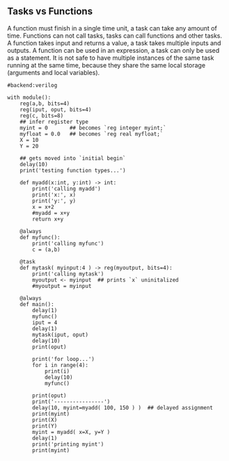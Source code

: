 Tasks vs Functions
------------------
A function must finish in a single time unit, a task can take any amount of time.
Functions can not call tasks, tasks can call functions and other tasks.
A function takes input and returns a value, a task takes multiple inputs and outputs.
A function can be used in an expression, a task can only be used as a statement.
It is not safe to have multiple instances of the same task running at the same time,
because they share the same local storage (arguments and local variables).

```rusthon
#backend:verilog

with module():
	reg(a,b, bits=4)
	reg(iput, oput, bits=4)
	reg(c, bits=8)
	## infer register type
	myint = 0       ## becomes `reg integer myint;`
	myfloat = 0.0   ## becomes `reg real myfloat;`
	X = 10
	Y = 20

	## gets moved into `initial begin`
	delay(10)
	print('testing function types...')

	def myadd(x:int, y:int) -> int:
		print('calling myadd')
		print('x:', x)
		print('y:', y)
		x = x+2
		#myadd = x+y
		return x+y

	@always
	def myfunc():
		print('calling myfunc')
		c = (a,b)

	@task
	def mytask( myinput:4 ) -> reg(myoutput, bits=4):
		print('calling mytask')
		myoutput <- myinput  ## prints `x` uninitalized
		#myoutput = myinput

	@always
	def main():
		delay(1)
		myfunc()
		iput = 4
		delay(1)
		mytask(iput, oput)
		delay(10)
		print(oput)

		print('for loop...')
		for i in range(4):
			print(i)
			delay(10)
			myfunc()

		print(oput)
		print('----------------')
		delay(10, myint=myadd( 100, 150 ) )  ## delayed assignment
		print(myint)
		print(X)
		print(Y)
		myint = myadd( x=X, y=Y )
		delay(1)
		print('printing myint')
		print(myint)



```